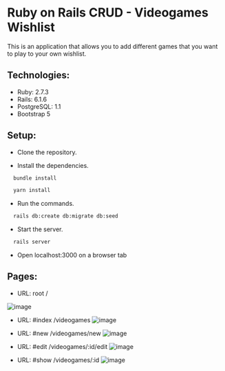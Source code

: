 # Ruby on Rails CRUD - Videogames Wishlist

This is an application that allows you to add different games that you want to play to your own wishlist.

## Technologies:

* Ruby: 2.7.3
* Rails: 6.1.6
* PostgreSQL: 1.1
* Bootstrap 5

## Setup:

* Clone the repository. 

* Install the dependencies.
```bash
  bundle install
```
```bash
  yarn install
```
* Run the commands.
```bash
  rails db:create db:migrate db:seed
```
* Start the server.
```bash
  rails server
```
* Open localhost:3000 on a browser tab

## Pages: 

 * URL: root /
 
 ![image](https://user-images.githubusercontent.com/87345401/170895618-fbf52263-7f83-4020-a0df-25ba6a5f6b70.png)

 * URL: #index /videogames
 ![image](https://user-images.githubusercontent.com/87345401/170897333-66538683-0795-4c8d-bdec-9f992fcf9da1.png)

 * URL: #new /videogames/new
 ![image](https://user-images.githubusercontent.com/87345401/170895674-809360fa-a2be-4ec5-9321-ffdd249b3493.png)

 * URL: #edit /videogames/:id/edit
 ![image](https://user-images.githubusercontent.com/87345401/170895695-17424064-fff8-4281-a220-082bb2002643.png)

 * URL: #show /videogames/:id
 ![image](https://user-images.githubusercontent.com/87345401/170895717-77654432-33e2-4067-afc2-dd6bc7cb554e.png)


